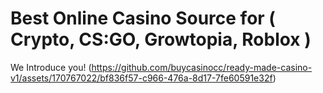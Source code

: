 # Best Online Casino Source for ( Crypto, CS:GO, Growtopia, Roblox )

We Introduce you!
(https://github.com/buycasinocc/ready-made-casino-v1/assets/170767022/bf836f57-c966-476a-8d17-7fe60591e32f)
